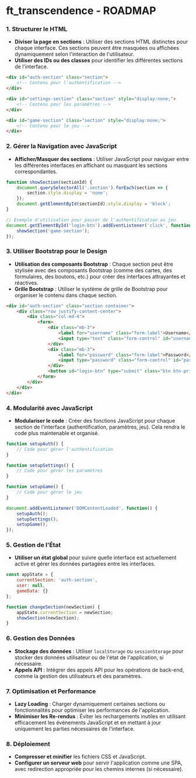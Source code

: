 # ft_transcendence - ROADMAP


### 1. **Structurer le HTML**
   - **Diviser la page en sections** : Utiliser des sections HTML distinctes pour chaque interface. Ces sections peuvent être masquées ou affichées dynamiquement selon l'interaction de l'utilisateur.
   - **Utiliser des IDs ou des classes** pour identifier les différentes sections de l'interface.

   ```html
   <div id="auth-section" class="section">
       <!-- Contenu pour l'authentification -->
   </div>

   <div id="settings-section" class="section" style="display:none;">
       <!-- Contenu pour les paramètres -->
   </div>

   <div id="game-section" class="section" style="display:none;">
       <!-- Contenu pour le jeu -->
   </div>
   ```

### 2. **Gérer la Navigation avec JavaScript**
   - **Afficher/Masquer des sections** : Utiliser JavaScript pour naviguer entre les différentes interfaces en affichant ou masquant les sections correspondantes.

   ```javascript
   function showSection(sectionId) {
       document.querySelectorAll('.section').forEach(section => {
           section.style.display = 'none';
       });
       document.getElementById(sectionId).style.display = 'block';
   }

   // Exemple d'utilisation pour passer de l'authentification au jeu
   document.getElementById('login-btn').addEventListener('click', function() {
       showSection('game-section');
   });
   ```

### 3. **Utiliser Bootstrap pour le Design**
   - **Utilisation des composants Bootstrap** : Chaque section peut être stylisée avec des composants Bootstrap (comme des cartes, des formulaires, des boutons, etc.) pour créer des interfaces attrayantes et réactives.
   - **Grille Bootstrap** : Utiliser le système de grille de Bootstrap pour organiser le contenu dans chaque section.

   ```html
   <div id="auth-section" class="section container">
       <div class="row justify-content-center">
           <div class="col-md-4">
               <form>
                   <div class="mb-3">
                       <label for="username" class="form-label">Username</label>
                       <input type="text" class="form-control" id="username">
                   </div>
                   <div class="mb-3">
                       <label for="password" class="form-label">Password</label>
                       <input type="password" class="form-control" id="password">
                   </div>
                   <button id="login-btn" type="submit" class="btn btn-primary">Login</button>
               </form>
           </div>
       </div>
   </div>
   ```

### 4. **Modularité avec JavaScript**
   - **Modulariser le code** : Créer des fonctions JavaScript pour chaque section de l'interface (authentification, paramètres, jeu). Cela rendra le code plus maintenable et organisé.

   ```javascript
   function setupAuth() {
       // Code pour gérer l'authentification
   }

   function setupSettings() {
       // Code pour gérer les paramètres
   }

   function setupGame() {
       // Code pour gérer le jeu
   }

   document.addEventListener('DOMContentLoaded', function() {
       setupAuth();
       setupSettings();
       setupGame();
   });
   ```

### 5. **Gestion de l'État**
   - **Utiliser un état global** pour suivre quelle interface est actuellement active et gérer les données partagées entre les interfaces.

   ```javascript
   const appState = {
       currentSection: 'auth-section',
       user: null,
       gameData: {}
   };

   function changeSection(newSection) {
       appState.currentSection = newSection;
       showSection(newSection);
   }
   ```

### 6. **Gestion des Données**
   - **Stockage des données** : Utiliser `localStorage` ou `sessionStorage` pour stocker des données utilisateur ou de l'état de l'application, si nécessaire.
   - **Appels API** : Intégrer des appels API pour les opérations de back-end, comme la gestion des utilisateurs et des paramètres.

### 7. **Optimisation et Performance**
   - **Lazy Loading** : Charger dynamiquement certaines sections ou fonctionnalités pour optimiser les performances de l'application.
   - **Minimiser les Re-rendus** : Éviter les rechargements inutiles en utilisant efficacement les événements JavaScript et en mettant à jour uniquement les parties nécessaires de l'interface.

### 8. **Déploiement**
   - **Compresser et minifier** les fichiers CSS et JavaScript.
   - **Configurer un serveur web** pour servir l'application comme une SPA, avec redirection appropriée pour les chemins internes (si nécessaire).


